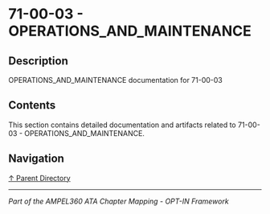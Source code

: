 # 71-00-03 - OPERATIONS_AND_MAINTENANCE

## Description

OPERATIONS_AND_MAINTENANCE documentation for 71-00-03

## Contents

This section contains detailed documentation and artifacts related to 71-00-03 - OPERATIONS_AND_MAINTENANCE.

## Navigation

[↑ Parent Directory](../README.md)

---

*Part of the AMPEL360 ATA Chapter Mapping - OPT-IN Framework*
